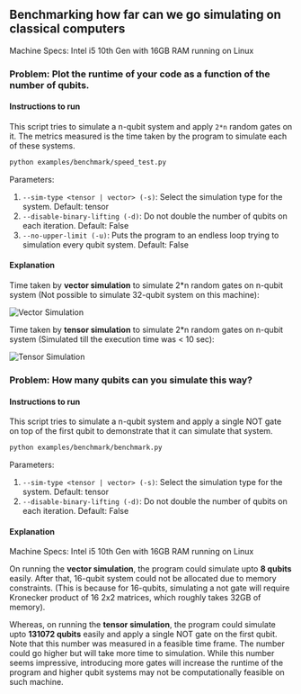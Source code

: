 ## Benchmarking how far can we go simulating on classical computers

Machine Specs: Intel i5 10th Gen with 16GB RAM running on Linux

### Problem: Plot the runtime of your code as a function of the number of qubits.

#### Instructions to run

This script tries to simulate a n-qubit system and apply `2*n` random gates on it. The metrics measured is the time taken by the program to simulate each of these systems.

```sh
python examples/benchmark/speed_test.py
```

Parameters:

1. `--sim-type <tensor | vector> (-s)`: Select the simulation type for the system. Default: tensor
2. `--disable-binary-lifting (-d)`: Do not double the number of qubits on each iteration. Default: False
3. `--no-upper-limit (-u)`: Puts the program to an endless loop trying to simulation every qubit system. Default: False

#### Explanation

Time taken by **vector simulation** to simulate 2\*n random gates on n-qubit system (Not possible to simulate 32-qubit system on this machine):

![Vector Simulation](https://media.discordapp.net/attachments/1050645613114568726/1298715724545523795/image.png?ex=671a92c5&is=67194145&hm=7b75d089b4b8613cd70103bd54bbfb0c062d128102e33b7b9cf1ef38d65b58d2&=&format=webp&quality=lossless&width=254&height=179)

Time taken by **tensor simulation** to simulate 2\*n random gates on n-qubit system (Simulated till the execution time was < 10 sec):

![Tensor Simulation](https://media.discordapp.net/attachments/1050645613114568726/1298715884105502730/image.png?ex=671a92eb&is=6719416b&hm=77108e80145c9035c32a8cdc0e2c07c710170f5a12e233016c2f05b6ca37f159&=&format=webp&quality=lossless&width=271&height=318)

### Problem: How many qubits can you simulate this way?

#### Instructions to run

This script tries to simulate a n-qubit system and apply a single NOT gate on top of the first qubit to demonstrate that it can simulate that system.

```sh
python examples/benchmark/benchmark.py
```

Parameters:

1. `--sim-type <tensor | vector> (-s)`: Select the simulation type for the system. Default: tensor
2. `--disable-binary-lifting (-d)`: Do not double the number of qubits on each iteration. Default: False

#### Explanation

Machine Specs: Intel i5 10th Gen with 16GB RAM running on Linux

On running the **vector simulation**, the program could simulate upto **8 qubits** easily. After that, 16-qubit system could not be allocated due to memory constraints. (This is because for 16-qubits, simulating a not gate will require Kronecker product of 16 2x2 matrices, which roughly takes 32GB of memory).

Whereas, on running the **tensor simulation**, the program could simulate upto **131072 qubits** easily and apply a single NOT gate on the first qubit. Note that this number was measured in a feasible time frame. The number could go higher but will take more time to simulation. While this number seems impressive, introducing more gates will increase the runtime of the program and higher qubit systems may not be computationally feasible on such machine.
